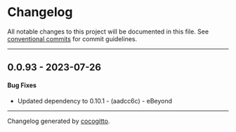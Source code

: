 # Changelog
All notable changes to this project will be documented in this file. See [conventional commits](https://www.conventionalcommits.org/) for commit guidelines.

- - -
## 0.0.93 - 2023-07-26
#### Bug Fixes
- Updated dependency to 0.10.1 - (aadcc6c) - eBeyond

- - -

Changelog generated by [cocogitto](https://github.com/cocogitto/cocogitto).